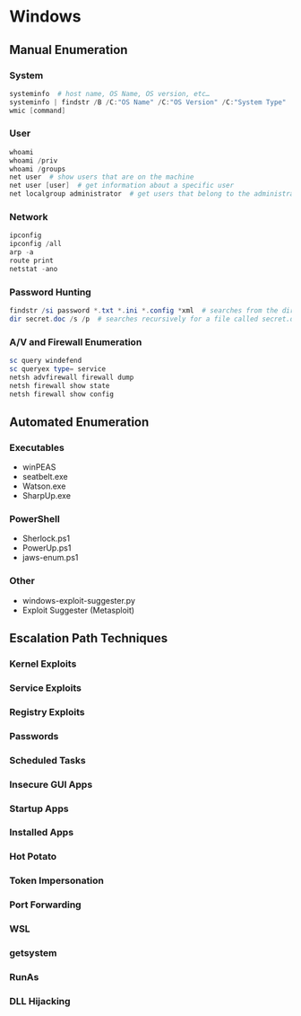 # Windows

## Manual Enumeration

### System

```powershell
systeminfo  # host name, OS Name, OS version, etc…
systeminfo | findstr /B /C:"OS Name" /C:"OS Version" /C:"System Type"
wmic [command]
```

### User

```powershell
whoami
whoami /priv
whoami /groups
net user  # show users that are on the machine
net user [user]  # get information about a specific user
net localgroup administrator  # get users that belong to the administrator group
```

### Network

```powershell
ipconfig
ipconfig /all
arp -a
route print
netstat -ano
```

### Password Hunting

```powershell
findstr /si password *.txt *.ini *.config *xml  # searches from the directory for the word password in all the specified files
dir secret.doc /s /p  # searches recursively for a file called secret.doc
```

### A/V and Firewall Enumeration

```powershell
sc query windefend
sc queryex type= service
netsh advfirewall firewall dump
netsh firewall show state
netsh firewall show config
```

## Automated Enumeration

### Executables

* winPEAS
* seatbelt.exe
* Watson.exe
* SharpUp.exe

### PowerShell

* Sherlock.ps1
* PowerUp.ps1
* jaws-enum.ps1

### Other

* windows-exploit-suggester.py
* Exploit Suggester (Metasploit)

## Escalation Path Techniques

### Kernel Exploits

### Service Exploits

### Registry Exploits

### Passwords

### Scheduled Tasks

### Insecure GUI Apps

### Startup Apps

### Installed Apps

### Hot Potato

### Token Impersonation

### Port Forwarding

### WSL

### getsystem

### RunAs

### DLL Hijacking
